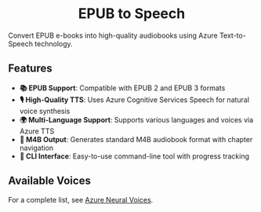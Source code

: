 <div align=center>
  <h1>EPUB to Speech</h1>
</div>

Convert EPUB e-books into high-quality audiobooks using Azure Text-to-Speech technology.

## Features

- **📚 EPUB Support**: Compatible with EPUB 2 and EPUB 3 formats
- **🎙️ High-Quality TTS**: Uses Azure Cognitive Services Speech for natural voice synthesis
- **🌍 Multi-Language Support**: Supports various languages and voices via Azure TTS
- **📱 M4B Output**: Generates standard M4B audiobook format with chapter navigation
- **🔧 CLI Interface**: Easy-to-use command-line tool with progress tracking

## Available Voices

For a complete list, see [Azure Neural Voices](https://docs.microsoft.com/en-us/azure/cognitive-services/speech-service/language-support#neural-voices).
